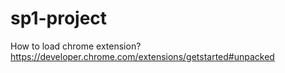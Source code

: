 # sp1-project
How to load chrome extension?
https://developer.chrome.com/extensions/getstarted#unpacked

